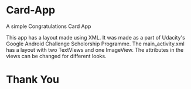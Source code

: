 # Card-App
A simple Congratulations Card App

This app has a layout made using XML. It was made as a part of Udacity's Google Android Challenge Scholorship Programme.
The main_activity.xml has a layout with two TextViews and one ImageView. The attributes in the views can be changed for different looks.

# Thank You
